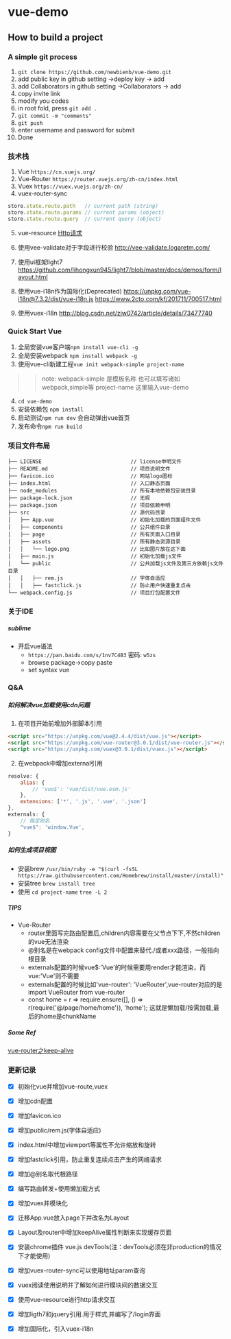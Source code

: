 # vue-demo
## How to build a project
### A simple git process
1. `git clone https://github.com/newbienb/vue-demo.git`
2. add public key in github setting ->deploy key -> add
3. add Collaborators in github setting ->Collaborators -> add
4. copy invite link
5. modify you codes
6. in root fold, press `git add .`
7. `git commit -m "comments"`
8. `git push`
9. enter username and password for submit
10. Done

### 技术栈
1. Vue
`https://cn.vuejs.org/`
2. Vue-Router
`https://router.vuejs.org/zh-cn/index.html`
3. Vuex
`https://vuex.vuejs.org/zh-cn/`
4. vuex-router-sync

```js
store.state.route.path   // current path (string)
store.state.route.params // current params (object)
store.state.route.query  // current query (object)
```
5. vue-resource
[Http请求](https://www.cnblogs.com/axl234/p/5899137.html)

6. 使用vee-validate对于字段进行校验
http://vee-validate.logaretm.com/

7. 使用ui框架light7
https://github.com/lihongxun945/light7/blob/master/docs/demos/form/layout.html

8. 使用vue-i18n作为国际化(Deprecated)
https://unpkg.com/vue-i18n@7.3.2/dist/vue-i18n.js
https://www.2cto.com/kf/201711/700517.html

9. 使用vuex-i18n
http://blog.csdn.net/zjw0742/article/details/73477740


### Quick Start Vue
1. 全局安装vue客户端`npm install vue-cli -g`
2. 全局安装webpack `npm install webpack -g`
3. 使用vue-cli新建工程`vue init webpack-simple project-name`

>> note: webpack-simple 是模板名称 也可以填写诸如webpack,simple等
>> project-name 这里输入vue-demo

4. `cd vue-demo`
5. 安装依赖包 `npm install`
6. 启动测试`npm run dev` 会自动弹出vue首页
7. 发布命令`npm run build`

### 项目文件布局

```
├── LICENSE                             // license申明文件
├── README.md                           // 项目说明文件
├── favicon.ico                         // 网站logo图标
├── index.html                          // 入口静态页面
├── node_modules                        // 所有本地依赖包安装目录
├── package-lock.json                   // 无视
├── package.json                        // 项目依赖申明
├── src                                 // 源代码目录
│   ├── App.vue                         // 初始化加载的页面组件文件
│   ├── components                      // 公共组件目录
│   ├── page                            // 所有页面入口目录
│   ├── assets                          // 所有静态资源目录
│   │   └── logo.png                    // 比如图片放在这下面
│   ├── main.js                         // 初始化加载js文件
│   └── public                          // 公共加载js文件及第三方依赖js文件目录
│   │   ├── rem.js                      // 字体自适应
│   │   ├── fastclick.js                // 防止用户快速重复点击
└── webpack.config.js                   // 项目打包配置文件
```

### 关于IDE
##### sublime
+ 开启vue语法
    - `https://pan.baidu.com/s/1nv7C4B3` 密码: `w5zs`
    - browse package->copy paste
    - set syntax vue


### Q&A
##### 如何解决vue加载使用cdn问题

1. 在项目开始前增加外部脚本引用
   
```html
<script src="https://unpkg.com/vue@2.4.4/dist/vue.js"></script>
<script src="https://unpkg.com/vue-router@3.0.1/dist/vue-router.js"></script>
<script src="https://unpkg.com/vuex@3.0.1/dist/vuex.js"></script>
```
2. 在webpack中增加external引用

```js
resolve: {
    alias: {
        // 'vue$': 'vue/dist/vue.esm.js'
    },
    extensions: ['*', '.js', '.vue', '.json']
},
externals: {
    // 指定别名
    "vue$": 'window.Vue',
}
```
##### 如何生成项目视图
- 安装brew
`/usr/bin/ruby -e "$(curl -fsSL https://raw.githubusercontent.com/Homebrew/install/master/install)"`
- 安装tree
`brew install tree`
- 使用
`cd project-name`
`tree -L 2`

##### TIPS
+ Vue-Router
    * router里面写完路由配置后,children内容需要在父节点下<router-view></router-view>下,不然children的vue无法渲染
    * @别名是在webpack config文件中配置来替代./或者xxx路径，一般指向根目录
    * externals配置的时候vue$:'Vue'的时候需要用render才能渲染，而vue:'Vue'则不需要
    * externals配置的时候比如'vue-router': 'VueRouter',vue-router对应的是import VueRouter from vue-router
    * const home = r => require.ensure([], () => r(require('@/page/home/home')), 'home'); 这就是懒加载/按需加载,最后的home是chunkName

##### Some Ref
[vue-router之keep-alive](http://www.jianshu.com/p/0b0222954483)

### 更新记录
- [x] 初始化vue并增加vue-route,vuex
- [x] 增加cdn配置
- [x] 增加favicon.ico
- [x] 增加public/rem.js(字体自适应)
- [x] index.html中增加viewport等属性不允许缩放和旋转
- [x] 增加fastclick引用，防止重复连续点击产生的网络请求
- [x] 增加@别名取代根路径
- [x] 编写路由转发+使用懒加载方式
- [x] 增加vuex并模块化
- [x] 迁移App.vue放入page下并改名为Layout
- [x] Layout及router中增加keepAlive属性判断来实现缓存页面
- [x] 安装chrome插件 vue.js devTools(注：devTools必须在非production的情况下才能使用)
- [x] 增加vuex-router-sync可以使用地址param查询
- [x] vuex阅读使用说明并了解如何进行模块间的数据交互
- [x] 使用vue-resource进行http请求交互
- [x] 增加ligth7和jquery引用.用于样式,并编写了/login界面 
- [x] 增加国际化，引入vuex-i18n 

  






    
